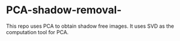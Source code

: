 # PCA-shadow-removal-

This repo uses PCA to obtain shadow free images. It uses SVD as the computation tool for PCA.
